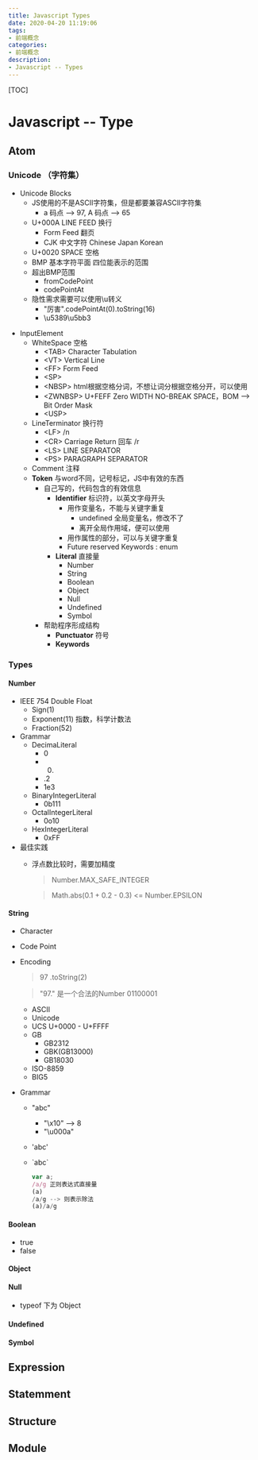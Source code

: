 ```yaml
---
title: Javascript Types
date: 2020-04-20 11:19:06
tags: 
- 前端概念
categories:
- 前端概念
description:
- Javascript -- Types
---
```


[TOC]

# Javascript -- Type
## Atom
### Unicode （字符集）
- Unicode Blocks
	- JS使用的不是ASCII字符集，但是都要兼容ASCII字符集
		- a 码点 --> 97, A 码点 --> 65
	- U+000A LINE FEED 换行
		- Form Feed 翻页
		- CJK 中文字符 Chinese Japan Korean
	- U+0020 SPACE 空格
	- BMP 基本字符平面 四位能表示的范围
	- 超出BMP范围
		- fromCodePoint
		- codePointAt
	- 隐性需求需要可以使用\u转义
		- "厉害".codePointAt(0).toString(16)
		- \u5389\u5bb3
<!-- more -->

- InputElement
	- WhiteSpace 空格
		- &lt;TAB&gt; Character Tabulation
		- &lt;VT&gt; Vertical Line
		- &lt;FF&gt; Form Feed 
		- &lt;SP&gt; 
		- &lt;NBSP&gt; html根据空格分词，不想让词分根据空格分开，可以使用&nbsp;
		- &lt;ZWNBSP&gt; U+FEFF Zero WIDTH NO-BREAK SPACE，BOM --> Bit Order Mask
		- &lt;USP&gt;
	- LineTerminator 换行符
		- &lt;LF&gt; /n
		- &lt;CR&gt; Carriage Return 回车 /r
		- &lt;LS&gt; LINE SEPARATOR
		- &lt;PS&gt; PARAGRAPH SEPARATOR
	- Comment 注释
	- **Token** 与word不同，记号标记，JS中有效的东西
		- 自己写的，代码包含的有效信息
			- **Identifier** 标识符，以英文字母开头
				- 用作变量名，不能与关键字重复
					- undefined 全局变量名，修改不了
					- 离开全局作用域，便可以使用
				- 用作属性的部分，可以与关键字重复
				- Future reserved Keywords : enum
			- **Literal** 直接量
				- Number	
				- String
				- Boolean
				- Object
				- Null
				- Undefined
				- Symbol
		- 帮助程序形成结构
			- **Punctuator** 符号
			- **Keywords** 

			
### Types
#### Number
- IEEE 754 Double Float
	- Sign(1)
	- Exponent(11) 指数，科学计数法
	- Fraction(52)
- Grammar
	- DecimaLiteral
		- 0
		- 0.
		- .2
		- 1e3
	- BinaryIntegerLiteral
		- 0b111
	- OctalIntegerLiteral
		- 0o10
	- HexIntegerLiteral
		- 0xFF
- 最佳实践
	- 浮点数比较时，需要加精度
	
		> Number.MAX\_SAFE\_INTEGER
		
		> Math.abs(0.1 + 0.2 - 0.3) <= Number.EPSILON
	
	
#### String
- Character
- Code Point
- Encoding
	
	> 97 .toString(2)
	
	> "97." 是一个合法的Number 01100001
	
	- ASCII
	- Unicode
	- UCS U+0000 - U+FFFF
	- GB
		- GB2312
		- GBK(GB13000)
		- GB18030
	- ISO-8859
	- BIG5
- Grammar
	- "abc"
		- "\x10" --> 8
		- "\u000a"
	- 'abc'
	- \`abc\`
		
		```javascript
		var a;
		/a/g 正则表达式直接量
		(a)
		/a/g --> 则表示除法
		(a)/a/g
		```
		
	
#### Boolean
- true
- false




#### Object

#### Null
- typeof 下为 Object


#### Undefined

#### Symbol

## Expression
## Statemment
## Structure
## Module
